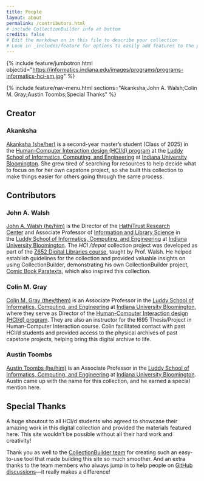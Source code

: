 ```yaml
---
title: People
layout: about
permalink: /contributors.html
# include CollectionBuilder info at bottom
credits: false
# Edit the markdown on in this file to describe your collection
# Look in _includes/feature for options to easily add features to the page
---
```


{% include feature/jumbotron.html objectid="https://informatics.indiana.edu/images/programs/programs-informatics-hci-sm.jpg" %} 

{% include feature/nav-menu.html sections="Akanksha;John A. Walsh;Colin M. Gray;Austin Toombs;Special Thanks" %}

## Creator

### Akanksha

[Akanksha (she/her)](https://www.linkedin.com/in/sayheyakanksha/) is a second-year master’s student (Class of 2025) in the [Human-Computer Interaction design (HCI/d) program](https://informatics.indiana.edu/programs/ms-hci.html) at the [Luddy School of Informatics, Computing, and Engineering](https://luddy.indiana.edu/index.html) at [Indiana University Bloomington](https://bloomington.iu.edu/index.html). She grew tired of searching for resources to help decide what to focus on for her own capstone project, so she built this collection to make things easier for others going through the same process.

## Contributors

### John A. Walsh

[John A. Walsh (he/him)](http://johnwalsh.name) is the Director of the [HathiTrust Research Center](https://www.hathitrust.org/htrc) and Associate Professor of [Information and Library Science](http://ils.indiana.edu/) in the [Luddy School of Informatics, Computing, and Engineering](http://sice.indiana.edu/) at [Indiana University Bloomington](https://bloomington.iu.edu/index.html). The *HCI /depot* collection project was developed as part of the [Z652 Digital Libraries course](https://jawalsh.github.io/z652-Digital-Libraries-FA24/), taught by Prof. Walsh. He helped establish guidelines for the collection and provided valuable insights on using CollectionBuilder, demonstrating his own CollectionBuilder project, [Comic Book Paratexts](https://biblicon.org/cbp/), which also inspired this collection.

### Colin M. Gray

[Colin M. Gray (they/them)](https://colingray.me/) is an Associate Professor in the [Luddy School of Informatics, Computing, and Engineering](https://luddy.indiana.edu/index.html) at [Indiana University Bloomington](https://bloomington.iu.edu/index.html), where they serve as Director of the [Human-Computer Interaction design (HCI/d) program](https://informatics.indiana.edu/programs/ms-hci.html). They are also an instructor for the I695 Thesis/Project in Human-Computer Interaction course. Colin facilitated contact with past HCI/d students and provided access to the physical archives of past capstone projects, helping bring this digital archive to life.

### Austin Toombs
[Austin Toombs (he/him)](https://austintoombs.com/) is an Associate Professor in the [Luddy School of Informatics, Computing, and Engineering](https://luddy.indiana.edu/index.html) at [Indiana University Bloomington](https://bloomington.iu.edu/index.html). Austin came up with the name for this collection, and he earned a special mention here.
 
## Special Thanks

A huge shoutout to all HCI/d students who agreed to showcase their amazing work in this digital collection and provided the materials featured here. This site wouldn’t be possible without all their hard work and creativity!

Thank you as well to the [CollectionBuilder team](https://collectionbuilder.github.io/about.html#people) for creating such an easy-to-use tool that made building this site so much smoother. And an extra thanks to the team members who always jump in to help people on [GitHub discussions](https://github.com/orgs/CollectionBuilder/discussions)—it really makes a difference!
